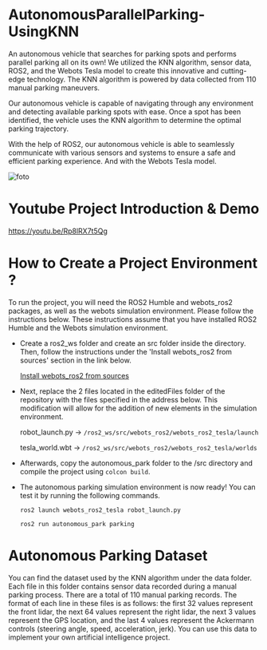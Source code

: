 # AutonomousParallelParking-UsingKNN

An autonomous vehicle that searches for parking spots and performs parallel parking all on its own! We utilized the KNN algorithm, sensor data, ROS2, and the Webots Tesla model to create this innovative and cutting-edge technology.
The KNN algorithm is powered by data collected from 110 manual parking maneuvers.

Our autonomous vehicle is capable of navigating through any environment and detecting available parking spots with ease. Once a spot has been identified, the vehicle uses the KNN algorithm to determine the optimal parking trajectory.

With the help of ROS2, our autonomous vehicle is able to seamlessly communicate with various sensors and systems to ensure a safe and efficient parking experience. And with the Webots Tesla model.

![foto](https://user-images.githubusercontent.com/87595266/222945324-a38971a5-57c4-4d4b-8f34-1ff51360d5c0.png)


# Youtube Project Introduction & Demo

https://youtu.be/Rp8lRX7t5Qg

# How to Create a Project Environment ? 

To run the project, you will need the ROS2 Humble and webots_ros2 packages, as well as the webots simulation environment. 
Please follow the instructions below. These instructions assume that you have installed ROS2 Humble and the Webots simulation environment.

- Create a ros2_ws folder and create an src folder inside the directory. Then, follow the instructions under the 'Install webots_ros2 from sources' section in the link below.

    [Install webots_ros2 from sources](https://github.com/cyberbotics/webots_ros2/wiki/Linux-Installation-Guide#install-webots_ros2-from-sources)
    
- Next, replace the 2 files located in the editedFiles folder of the repository with the files specified in the address below. 
This modification will allow for the addition of new elements in the simulation environment.

    robot_launch.py -> `/ros2_ws/src/webots_ros2/webots_ros2_tesla/launch`
    
    
    tesla_world.wbt -> `/ros2_ws/src/webots_ros2/webots_ros2_tesla/worlds`
    
- Afterwards, copy the autonomous_park folder to the /src directory and compile the project using `colcon build`.

- The autonomous parking simulation environment is now ready! You can test it by running the following commands.

    `ros2 launch webots_ros2_tesla robot_launch.py`

    `ros2 run autonomous_park parking`
    
 # Autonomous Parking Dataset
 
You can find the dataset used by the KNN algorithm under the data folder. Each file in this folder contains sensor data recorded during a manual parking process. There are a total of 110 manual parking records. The format of each line in these files is as follows: the first 32 values represent the front lidar, the next 64 values represent the right lidar, the next 3 values represent the GPS location, and the last 4 values represent the Ackermann controls (steering angle, speed, acceleration, jerk). You can use this data to implement your own artificial intelligence project. 
    
    

